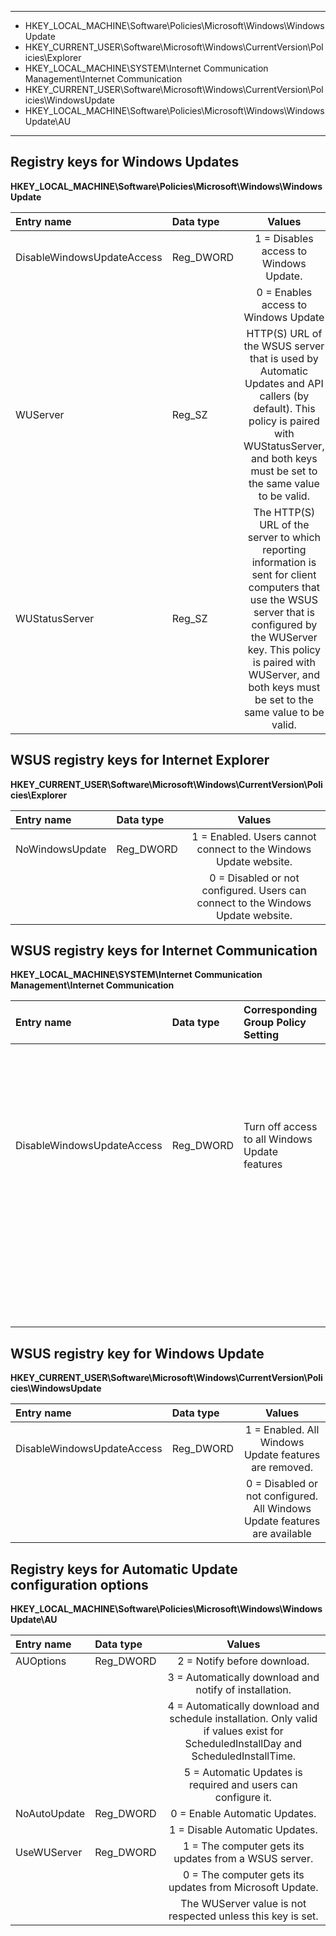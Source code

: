 ***
* HKEY_LOCAL_MACHINE\Software\Policies\Microsoft\Windows\WindowsUpdate 
* HKEY_CURRENT_USER\Software\Microsoft\Windows\CurrentVersion\Policies\Explorer 
* HKEY_LOCAL_MACHINE\SYSTEM\Internet Communication Management\Internet Communication 
* HKEY_CURRENT_USER\Software\Microsoft\Windows\CurrentVersion\Policies\WindowsUpdate 
* HKEY_LOCAL_MACHINE\Software\Policies\Microsoft\Windows\WindowsUpdate\AU 

***

## **Registry keys for Windows Updates**
**HKEY_LOCAL_MACHINE\Software\Policies\Microsoft\Windows\WindowsUpdate**

| Entry name                     | Data type   | Values |
|:-------------------------------|:------------|:------------:|
| DisableWindowsUpdateAccess     | Reg_DWORD   |  1 = Disables access to Windows Update.  |
|                                |             |  0 = Enables access to Windows Update    |
| WUServer                       | Reg_SZ      |  HTTP(S) URL of the WSUS server that is used by Automatic      Updates and API callers (by default). This policy is paired with WUStatusServer, and both keys must be set to the same value to be valid.|
| WUStatusServer                 | Reg_SZ      |  The HTTP(S) URL of the server to which reporting information is sent for client computers that use the WSUS server that is configured by the WUServer key. This policy is paired with WUServer, and both keys must be set to the same value to be valid.|


## **WSUS registry keys for Internet Explorer**
**HKEY_CURRENT_USER\Software\Microsoft\Windows\CurrentVersion\Policies\Explorer**

| Entry name                     | Data type   | Values |
|:-------------------------------|:------------|:------------:|
| NoWindowsUpdate                | Reg_DWORD   |  1 = Enabled. Users cannot connect to the Windows Update website.  |
|                                |             |  0 = Disabled or not configured. Users can connect to the Windows Update website.   |


## **WSUS registry keys for Internet Communication**
**HKEY_LOCAL_MACHINE\SYSTEM\Internet Communication Management\Internet Communication**

| Entry name                     | Data type   | Corresponding Group Policy Setting | Values |
|:-------------------------------|:------------|:-----------------------------------|:------------:|
| DisableWindowsUpdateAccess     | Reg_DWORD   | Turn off access to all Windows Update features |  1 = Enabled. All Windows Update features are removed. This includes blocking access to the Windows Update website at http://windowsupdate.microsoft.com, from the Windows Update hyperlink on the Start menu, and also on the Tools menu in Internet Explorer. Windows automatic updating is also disabled; you will neither be notified about nor will you receive critical updates from Windows Update. This setting also prevents Device Manager from automatically installing driver updates from the Windows Update website.  |
|                                |             |                                              | 0 = Disabled or not configured. Users will be able to access the Windows Update website and enable automatic updating to receive notifications and critical updates from Windows Update..  


## **WSUS registry key for Windows Update**
**HKEY_CURRENT_USER\Software\Microsoft\Windows\CurrentVersion\Policies\WindowsUpdate**

| Entry name                     | Data type   | Values |
|:-------------------------------|:------------|:------------:|
| DisableWindowsUpdateAccess     | Reg_DWORD   |  1 =  Enabled. All Windows Update features are removed.  |
|                                |             |  0 = Disabled or not configured. All Windows Update features are available   |


## **Registry keys for Automatic Update configuration options**
**HKEY_LOCAL_MACHINE\Software\Policies\Microsoft\Windows\WindowsUpdate\AU**

| Entry name                     | Data type   | Values |
|:-------------------------------|:------------|:------------:|
| AUOptions                      | Reg_DWORD   |  2 = Notify before download.  |
|                                |             |  3 = Automatically download and notify of installation. |
|                                |             |  4 = Automatically download and schedule installation. Only valid if values exist for ScheduledInstallDay and ScheduledInstallTime. |
|                                |             |  5 = Automatic Updates is required and users can configure it.|
| NoAutoUpdate                   | Reg_DWORD   |  0 = Enable Automatic Updates.  |
|                                |             |  1 = Disable Automatic Updates.|
| UseWUServer                    | Reg_DWORD   |  1 = The computer gets its updates from a WSUS server. |
|                                |             |  0 = The computer gets its updates from Microsoft Update.|
|                                |             |  The WUServer value is not respected unless this key is set.|